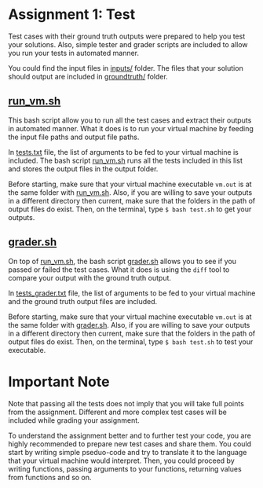 # Assignment 1: Test

Test cases with their ground truth outputs were prepared to help you test your solutions. Also, simple tester and grader scripts are included to allow you run your tests in automated manner.

You could find the input files in [inputs/](inputs/) folder. The files that your solution should output are included in [groundtruth/](groundtruth/) folder.

## [run_vm.sh](run_vm.sh)
This bash script allow you to run all the test cases and extract their outputs in automated manner. What it does is to run your virtual machine by feeding the input file paths and output file paths.

In [tests.txt](tests.txt) file, the list of arguments to be fed to your virtual machine is included. The bash script [run_vm.sh](run_vm.sh) runs all the tests included in this list and stores the output files in the output folder.

Before starting, make sure that your virtual machine executable `vm.out` is at the same folder with [run_vm.sh](run_vm.sh). Also, if you are willing to save your outputs in a different directory then current, make sure that the folders in the path of output files do exist. Then, on the terminal, type `$ bash test.sh` to get your outputs.

## [grader.sh](grader.sh)

On top of [run_vm.sh](run_vm.sh), the bash script [grader.sh](grader.sh) allows you to see if you passed or failed the test cases. What it does is using the `diff` tool to compare your output with the ground truth output.

In [tests_grader.txt](tests_grader.txt) file, the list of arguments to be fed to your virtual machine and the ground truth output files are included.

Before starting, make sure that your virtual machine executable `vm.out` is at the same folder with [grader.sh](grader.sh). Also, if you are willing to save your outputs in a different directory then current, make sure that the folders in the path of output files do exist. Then, on the terminal, type `$ bash test.sh` to test your executable.

# Important Note

Note that passing all the tests does not imply that you will take full points from the assignment. Different and more complex test cases will be included while grading your assignment.

To understand the assignment better and to further test your code, you are highly recommended to prepare new test cases and share them. You could start by writing simple pseduo-code and try to translate it to the language that your virtual machine would interpret. Then, you could proceed by writing functions, passing arguments to your functions, returning values from functions and so on.
